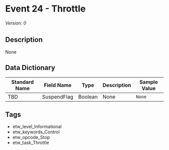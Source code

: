 # Event 24 - Throttle
###### Version: 0

## Description
None

## Data Dictionary
|Standard Name|Field Name|Type|Description|Sample Value|
|---|---|---|---|---|
|TBD|SuspendFlag|Boolean|None|`None`|

## Tags
* etw_level_Informational
* etw_keywords_Control
* etw_opcode_Stop
* etw_task_Throttle
